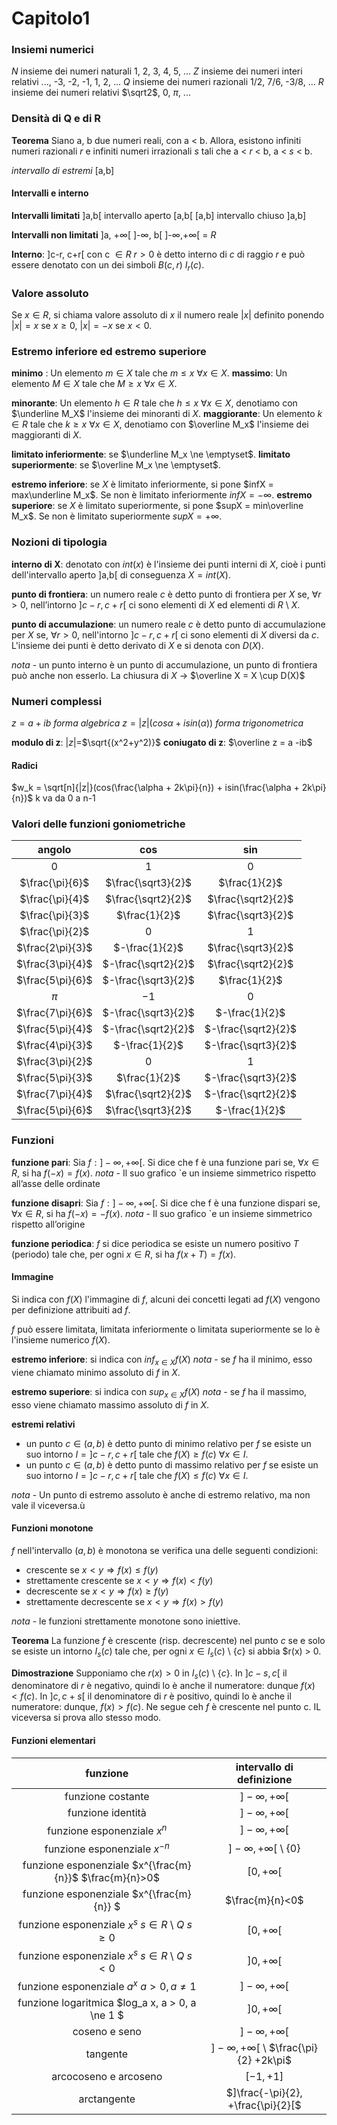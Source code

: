 # Capitolo1

### Insiemi numerici

$N$ insieme dei numeri naturali 1, 2, 3, 4, 5, ...
$Z$ insieme dei numeri interi relativi ..., -3, -2, -1, 1, 2, ...
$Q$ insieme dei numeri razionali 1/2, 7/6, -3/8, ...
$R$ insieme dei numeri relativi $\sqrt2$, 0, $\pi$, ...

### Densità di Q e di R
**Teorema** Siano a, b due numeri reali, con a < b. Allora, esistono infiniti numeri razionali $r$  e infiniti numeri irrazionali $s$ tali che a < $r$ < b, a < $s$ < b. 

*intervallo di estremi* [a,b]

#### Intervalli e interno

**Intervalli limitati** 
]a,b[ intervallo aperto
[a,b[
[a,b] intervallo chiuso
]a,b]

**Intervalli non limitati**
]a, +$\infty$[
]-$\infty$, b[
]-$\infty$,+$\infty$[ = $R$

**Interno**: ]c-r, c+r[ con c $\in R$ $r > 0$ è detto interno di $c$ di raggio $r$ e può essere denotato con un dei simboli $B(c,r)$ $I_r(c)$.

### Valore assoluto

Se $x \in R$, si chiama valore assoluto di $x$ il numero reale $|x|$ definito ponendo $|x| = x$ se $x \ge 0$, $|x| = -x$ se $x < 0$.

### Estremo inferiore ed estremo superiore

**minimo** : Un elemento $m \in X$ tale che $m \le x$ $\forall x \in X$.
**massimo**: Un elemento $M \in X$ tale che $M \ge x$ $\forall x \in X$.

**minorante**: Un elemento $h \in R$ tale che $h \le x$ $\forall x \in X$, denotiamo con $\underline M_X$ l'insieme dei minoranti di $X$.
**maggiorante**: Un elemento $k \in R$ tale che $k \ge x$ $\forall x \in X$, denotiamo con $\overline M_x$ l'insieme dei maggioranti di $X$.

**limitato inferiormente**: se $\underline M_x \ne \emptyset$.
**limitato superiormente**: se $\overline M_x \ne \emptyset$.

**estremo inferiore**: se $X$ è limitato inferiormente, si pone $infX = max\underline M_x$. Se non è limitato inferiormente $infX = -\infty$.
**estremo superiore**: se $X$ è limitato superiormente, si pone $supX = min\overline M_x$. Se non è limitato superiormente $supX = +\infty$.

### Nozioni di tipologia

**interno di X**: denotato con $int(x)$ è l'insieme dei punti interni di $X$, cioè i punti dell'intervallo aperto ]a,b[ di conseguenza $X = int(X)$.

**punto di frontiera**: un numero reale $c$ è detto punto di frontiera per $X$ se, $\forall r > 0$, nell’intorno $]c − r,c + r[$ ci sono elementi di $X$ ed elementi di $R$ \ $X$.

**punto di accumulazione**: un numero reale $c$ è detto punto di accumulazione per $X$ se, $\forall r > 0$, nell'intorno $]c-r,c+r[$ ci sono elementi di $X$ diversi da $c$. L'insieme dei punti è detto derivato di $X$ e si denota con $D(X)$.

*nota* -  un punto interno è un punto di accumulazione, un punto di frontiera può anche non esserlo. La chiusura di $X$ -> $\overline X  = X \cup D(X)$

### Numeri complessi 

$z=a+ib$ *forma algebrica*
$z=|z|(cos \alpha + i sin(\alpha))$ *forma trigonometrica*


**modulo di z**: $|z|=$$\sqrt{(x^2+y^2)}$ 
**coniugato di z**: $\overline z = a -ib$

#### Radici 

$w_k = \sqrt[n]{|z|}(cos(\frac{\alpha + 2k\pi}{n}) + isin(\frac{\alpha + 2k\pi}{n})$
k va da 0 a n-1 

### Valori delle funzioni goniometriche

|angolo|cos|sin|
|:---:|:---:|:---:|
|0|1|0|
|$\frac{\pi}{6}$|$\frac{\sqrt3}{2}$|$\frac{1}{2}$|
|$\frac{\pi}{4}$|$\frac{\sqrt2}{2}$|$\frac{\sqrt2}{2}$|
|$\frac{\pi}{3}$|$\frac{1}{2}$|$\frac{\sqrt3}{2}$|
|$\frac{\pi}{2}$|$0$|$1$|
|$\frac{2\pi}{3}$|$-\frac{1}{2}$|$\frac{\sqrt3}{2}$|
|$\frac{3\pi}{4}$|$-\frac{\sqrt2}{2}$|$\frac{\sqrt2}{2}$|
|$\frac{5\pi}{6}$|$-\frac{\sqrt3}{2}$|$\frac{1}{2}$|
|$\pi$|$-1$|$0$|
|$\frac{7\pi}{6}$|$-\frac{\sqrt3}{2}$|$-\frac{1}{2}$|
|$\frac{5\pi}{4}$|$-\frac{\sqrt2}{2}$|$-\frac{\sqrt2}{2}$|
|$\frac{4\pi}{3}$|$-\frac{1}{2}$|$-\frac{\sqrt3}{2}$|
|$\frac{3\pi}{2}$|$0$|$1$|
|$\frac{5\pi}{3}$|$\frac{1}{2}$|$-\frac{\sqrt3}{2}$|
|$\frac{7\pi}{4}$|$\frac{\sqrt2}{2}$|$-\frac{\sqrt2}{2}$|
|$\frac{5\pi}{6}$|$\frac{\sqrt3}{2}$|$-\frac{1}{2}$|

### Funzioni

**funzione pari**: Sia $f:]-\infty,+\infty[$. Si dice che f è una funzione pari se, $\forall x \in R$, si ha $f(-x) = f(x)$. 
*nota* -  Il suo grafico `e un insieme simmetrico rispetto all’asse delle ordinate

**funzione disapri**: Sia $f:]-\infty,+\infty[$. Si dice che f è una funzione dispari se, $\forall x \in R$, si ha $f(-x) = -f(x)$. 
*nota* -  Il suo grafico `e un insieme simmetrico rispetto all’origine

**funzione periodica**: $f$ si dice periodica se esiste un numero positivo $T$ (periodo) tale che, per ogni $x \in R$, si ha $f(x+T) = f(x)$.

#### Immagine

Si indica con $f(X)$ l'immagine di $f$, alcuni dei concetti legati ad $f(X)$ vengono per definizione attribuiti ad $f$.

$f$ può essere limitata, limitata inferiormente o limitata superiormente se lo è l'insieme numerico $f(X)$.

**estremo inferiore**: si indica con $inf_{x \in X} f(X)$
*nota* -  se $f$ ha il minimo, esso viene chiamato minimo assoluto di $f$ in $X$.

**estremo superiore**: si indica con $sup_{x \in X} f(X)$
*nota* -  se $f$ ha il massimo, esso viene chiamato massimo assoluto di $f$ in $X$.

**estremi relativi**
- un punto $c \in (a, b)$ è detto punto di minimo relativo per $f$ se esiste un suo intorno $I=]c-r,c+r[$ tale che $f(X) \ge f(c)$ $\forall x \in I$.
- un punto $c \in (a, b)$ è detto punto di massimo relativo per $f$ se esiste un suo intorno $I=]c-r,c+r[$ tale che $f(X) \le f(c)$ $\forall x \in I$.

*nota* - Un punto di estremo assoluto è anche di estremo relativo, ma non vale il viceversa.ù

#### Funzioni monotone 

$f$ nell'intervallo $(a, b)$ è monotona se verifica una delle seguenti condizioni:

- crescente se $x<y \Rightarrow f(x) \le f(y)$
- strettamente crescente se $x<y \Rightarrow f(x) < f(y)$
- decrescente se $x<y \Rightarrow f(x) \ge f(y)$
- strettamente decrescente se $x<y \Rightarrow f(x) > f(y)$

*nota* - le funzioni strettamente monotone sono iniettive.

**Teorema** La funzione $f$ è crescente (risp. decrescente) nel punto $c$ se e solo se esiste un intorno $I_s(c)$ tale che, per ogni $x \in I_s(c)$ \ $\{c\}$ si abbia $r(x) > 0.

**Dimostrazione** Supponiamo che $r(x)>0$ in $I_s(c)$ \ $\{c\}$. In $]c-s, c[$ il denominatore di $r$ è negativo, quindi lo è anche il numeratore: dunque $f(x) < f(c)$. In $]c, c+s[$ il denominatore di $r$ è positivo, quindi lo è anche il numeratore: dunque, $f(x)>f(c)$. Ne segue ceh $f$ è crescente nel punto c. IL viceversa si prova allo stesso modo.

#### Funzioni elementari

|funzione|intervallo di definizione|
|:---:|:---:|
|funzione costante|$]-\infty , + \infty[$|
|funzione identità|$]-\infty , + \infty[$|
|funzione esponenziale $x^{n}$|$]-\infty , + \infty[$|
|funzione esponenziale $x^{-n}$|$]-\infty , + \infty[$ \ $\{0\}$|
|funzione esponenziale $x^{\frac{m}{n}}$ $\frac{m}{n}>0$|$[0, +\infty[$|
|funzione esponenziale $x^{\frac{m}{n}} $| $\frac{m}{n}<0$|$]0, +\infty[$|
|funzione esponenziale $x^s$ $s \in R$ \ $Q$ $s\ge0$|$[0, +\infty[$|
|funzione esponenziale $x^s$ $s \in R$ \ $Q$ $s < 0$|$]0, +\infty[$|
|funzione esponenziale $a^x$ $a > 0, a \ne 1$|$]-\infty, + \infty[$|
|funzione logaritmica $log_a x, a > 0, a \ne 1 $|$]0, +\infty[$|
|coseno e seno |$]-\infty, +\infty[$|
|tangente|$]-\infty, + \infty[$ \ $\frac{\pi}{2} +2k\pi$|
|arcocoseno e arcoseno|$[-1,+1]$|
|arctangente|$]\frac{-\pi}{2}, +\frac{\pi}{2}[$|

